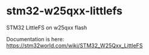 # stm32-w25qxx-littlefs
STM32 LittleFS on w25qxx flash

Documentation is here: https://stm32world.com/wiki/STM32_W25Qxx_LittleFS
